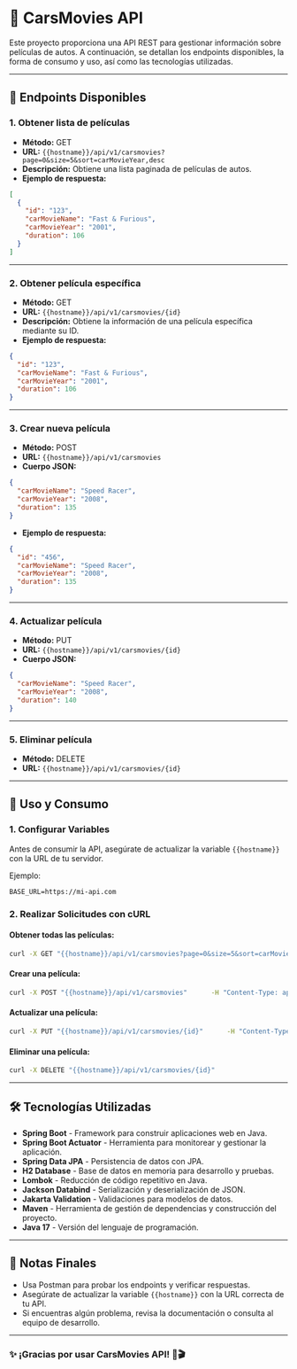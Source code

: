 # 📌 CarsMovies API

Este proyecto proporciona una API REST para gestionar información sobre películas de autos. A continuación, se detallan los endpoints disponibles, la forma de consumo y uso, así como las tecnologías utilizadas.

---

## 🚀 Endpoints Disponibles

### **1\. Obtener lista de películas**

- **Método:** GET  
- **URL:** `{{hostname}}/api/v1/carsmovies?page=0&size=5&sort=carMovieYear,desc`
- **Descripción:** Obtiene una lista paginada de películas de autos.
- **Ejemplo de respuesta:**



```json
[
  {
    "id": "123",
    "carMovieName": "Fast & Furious",
    "carMovieYear": "2001",
    "duration": 106
  }
]
```

---

### **2\. Obtener película específica**

- **Método:** GET  
- **URL:** `{{hostname}}/api/v1/carsmovies/{id}`
- **Descripción:** Obtiene la información de una película específica mediante su ID.
- **Ejemplo de respuesta:**

```json
{
  "id": "123",
  "carMovieName": "Fast & Furious",
  "carMovieYear": "2001",
  "duration": 106
}
```

---

### **3\. Crear nueva película**

- **Método:** POST  
- **URL:** `{{hostname}}/api/v1/carsmovies`
- **Cuerpo JSON:**

```json
{
  "carMovieName": "Speed Racer",
  "carMovieYear": "2008",
  "duration": 135
}
```

- **Ejemplo de respuesta:**

```json
{
  "id": "456",
  "carMovieName": "Speed Racer",
  "carMovieYear": "2008",
  "duration": 135
}
```

---

### **4\. Actualizar película**

- **Método:** PUT  
- **URL:** `{{hostname}}/api/v1/carsmovies/{id}`
- **Cuerpo JSON:**

```json
{
  "carMovieName": "Speed Racer",
  "carMovieYear": "2008",
  "duration": 140
}
```

---

### **5\. Eliminar película**

- **Método:** DELETE  
- **URL:** `{{hostname}}/api/v1/carsmovies/{id}`

---

## 🔧 Uso y Consumo

### **1\. Configurar Variables**
Antes de consumir la API, asegúrate de actualizar la variable `{{hostname}}` con la URL de tu servidor.

Ejemplo:
```
BASE_URL=https://mi-api.com
```

### **2\. Realizar Solicitudes con cURL**

#### Obtener todas las películas:
```sh
curl -X GET "{{hostname}}/api/v1/carsmovies?page=0&size=5&sort=carMovieYear,desc"
```

#### Crear una película:
```sh
curl -X POST "{{hostname}}/api/v1/carsmovies"      -H "Content-Type: application/json"      -d '{"carMovieName": "Speed Racer", "carMovieYear": "2008", "duration": 135}'
```

#### Actualizar una película:
```sh
curl -X PUT "{{hostname}}/api/v1/carsmovies/{id}"      -H "Content-Type: application/json"      -d '{"carMovieName": "Speed Racer", "carMovieYear": "2008", "duration": 140}'
```

#### Eliminar una película:
```sh
curl -X DELETE "{{hostname}}/api/v1/carsmovies/{id}"
```

---

## 🛠 Tecnologías Utilizadas

- **Spring Boot** - Framework para construir aplicaciones web en Java.
- **Spring Boot Actuator** - Herramienta para monitorear y gestionar la aplicación.
- **Spring Data JPA** - Persistencia de datos con JPA.
- **H2 Database** - Base de datos en memoria para desarrollo y pruebas.
- **Lombok** - Reducción de código repetitivo en Java.
- **Jackson Databind** - Serialización y deserialización de JSON.
- **Jakarta Validation** - Validaciones para modelos de datos.
- **Maven** - Herramienta de gestión de dependencias y construcción del proyecto.
- **Java 17** - Versión del lenguaje de programación.

---

## 📌 Notas Finales

- Usa Postman para probar los endpoints y verificar respuestas.
- Asegúrate de actualizar la variable `{{hostname}}` con la URL correcta de tu API.
- Si encuentras algún problema, revisa la documentación o consulta al equipo de desarrollo.

---

### ✨ ¡Gracias por usar CarsMovies API! 🚗🎬
